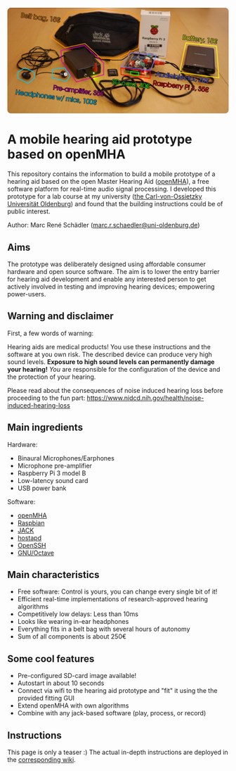 ![Image](images/hardware.jpg)


# A mobile hearing aid prototype based on openMHA
This repository contains the information to build a mobile prototype of a hearing aid based on the open Master Hearing Aid ([openMHA](https://www.openmha.org)), a free software platform for real-time audio signal processing.
I developed this prototype for a lab course at my university ([the Carl-von-Ossietzky Universität Oldenburg](https://uni-ol.de)) and found that the building instructions could be of public interest.

Author: Marc René Schädler (marc.r.schaedler@uni-oldenburg.de)


## Aims
The prototype was deliberately designed using affordable consumer hardware and open source software. The aim is to lower the entry barrier for hearing aid development and enable any interested person to get actively involved in testing and improving hearing devices; empowering power-users.


## Warning and disclaimer
First, a few words of warning:

Hearing aids are medical products!
You use these instructions and the software at you own risk.
The described device can produce very high sound levels.
**Exposure to high sound levels can permanently damage your hearing!**
*You* are responsible for the configuration of the device and the protection of your hearing.

Please read about the consequences of noise induced hearing loss before proceeding to the fun part: https://www.nidcd.nih.gov/health/noise-induced-hearing-loss


## Main ingredients

Hardware:
* Binaural Microphones/Earphones
* Microphone pre-amplifier
* Raspberry Pi 3 model B
* Low-latency sound card
* USB power bank

Software:
* [openMHA](https://www.openmha.org)
* [Raspbian](http://www.raspbian.org/)
* [JACK](http://www.jackaudio.org/)
* [hostapd](http://w1.fi/hostapd/)
* [OpenSSH](https://www.openssh.com/)
* [GNU/Octave](http://www.octave.org/)


## Main characteristics
* Free software: Control is yours, you can change every single bit of it!
* Efficient real-time implementations of research-approved hearing algorithms
* Competitively low delays: Less than 10ms
* Looks like wearing in-ear headphones
* Everything fits in a belt bag with several hours of autonomy
* Sum of all components is about 250€


## Some cool features
* Pre-configured SD-card image available!
* Autostart in about 10 seconds
* Connect via wifi to the hearing aid prototype and "fit" it using the the provided fitting GUI
* Extend openMHA with own algorithms
* Combine with any jack-based software (play, process, or record)


## Instructions
This page is only a teaser :)
The actual in-depth instructions are deployed in the [corresponding wiki](https://github.com/m-r-s/hearingaid-prototype/wiki).

